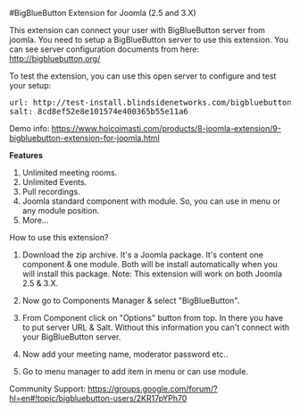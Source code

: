 #BigBlueButton Extension for Joomla (2.5 and 3.X)

This extension can connect your user with BigBlueButton server from joomla. You need to setup a BigBlueButton server to use this extension. You can see server configuration documents from here: http://bigbluebutton.org/

To test the extension, you can use this open server to configure and test your setup:
<pre>
url: http://test-install.blindsidenetworks.com/bigbluebutton/
salt: 8cd8ef52e8e101574e400365b55e11a6
</pre>
Demo info:
https://www.hoicoimasti.com/products/8-joomla-extension/9-bigbluebutton-extension-for-joomla.html
 
**Features**
1) Unlimited meeting rooms.
2) Unlimited Events.
3) Pull recordings.
4) Joomla standard component with module. So, you can use in menu or any module position. 
5) More...

How to use this extension?

1. Download the zip archive. It's a Joomla package. It's content one component & one module. Both will be install automatically when you will install this package. Note: This extension will work on both Joomla 2.5 & 3.X.

2. Now go to Components Manager & select "BigBlueButton".

3. From Component click on "Options" button from top. In there you have to put server URL & Salt. Without this information you can't connect with your BigBlueButton server.

4. Now add your meeting name, moderator password etc..

5. Go to menu manager to add item in menu or can use module.


Community Support: https://groups.google.com/forum/?hl=en#!topic/bigbluebutton-users/2KR17pYPh70
